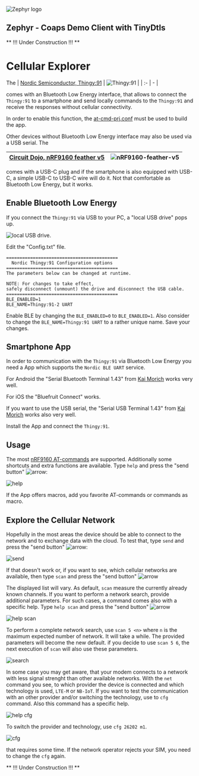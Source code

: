 ![Zephyr logo](https://github.com/zephyrproject-rtos/zephyr/raw/main/doc/_static/images/kite.png)

## Zephyr - Coaps Demo Client with TinyDtls

** !!! Under Construction !!! **

# Cellular Explorer

The 
| [Nordic Semiconductor, Thingy:91](https://www.nordicsemi.com/Products/Development-hardware/Nordic-Thingy-91) | ![Thingy:91](./thingy91.jpg) |
| :- | - |

comes with an Bluetooth Low Energy interface, that allows to connect the `Thingy:91` to a smartphone and send locally commands to the `Thingy:91` and receive the responses without cellular connectivity.

In order to enable this function, the [at-cmd-prj.conf](../at-cmd-prj.conf) must be used to build the app.

Other devices without Bluetooth Low Energy interface may also be used via a USB serial. The

| [Circuit Dojo, nRF9160 feather v5](https://www.jaredwolff.com/store/nrf9160-feather/) | ![nRF9160-feather-v5](https://docs.jaredwolff.com/img/nrf9160-feather-v4-nobg.jpg) |
| :- | - |

comes with a USB-C plug and if the smartphone is also equipped with USB-C, a simple USB-C to USB-C wire will do it. Not that comfortable as  Bluetooth Low Energy, but it works.

## Enable Bluetooth Low Energy

If you connect the `Thingy:91` via USB to your PC, a "local USB drive" pops up.

![local USB drive](./local_usb_drive.png).

Edit the "Config.txt" file.

```
==========================================
  Nordic Thingy:91 Configuration options
==========================================
The parameters below can be changed at runtime.

NOTE: For changes to take effect,
safely disconnect (unmount) the drive and disconnect the USB cable.
==========================================
BLE_ENABLED=1
BLE_NAME=Thingy:91-2 UART
```

Enable BLE by changing the `BLE_ENABLED=0` to `BLE_ENABLED=1`. Also consider to change the `BLE_NAME=Thingy:91 UART` to a rather unique name. Save your changes.

## Smartphone App

In order to communication with the `Thingy:91` via Bluetooth Low Energy you need a App which supports the `Nordic BLE UART` service.

For Android the "Serial Bluetooth Terminal 1.43" from [Kai Morich](http://www.kai-morich.de/android) works very well.

For iOS the "Bluefruit Connect" works.

If you want to use the USB serial, the "Serial USB Terminal 1.43" from [Kai Morich](http://www.kai-morich.de/android) works also very well.

Install the App and connect the `Thingy:91`.

## Usage

The most [nRF9160 AT-commands](https://infocenter.nordicsemi.com/pdf/nrf9160_at_commands_v2.3.pdf) are supported. Additionally some shortcuts and extra functions are available. Type `help` and press the "send button" ![arrow](./serial_bluetooth_terminal_send_small.jpg):

![help](./serial_bluetooth_terminal_help.jpg)

If the App offers macros, add you favorite AT-commands or commands as macro.

## Explore the Cellular Network

Hopefully in the most areas the device should be able to connect to the network and to exchange data with the cloud. To test that, type `send` and press the "send button" ![arrow](./serial_bluetooth_terminal_send_small.jpg):

![send](./serial_bluetooth_terminal_send_scan.jpg)

If that doesn't work or, if you want to see, which cellular networks are available, then type `scan` and press the "send button" ![arrow](./serial_bluetooth_terminal_send_small.jpg)

The displayed list will vary. As default, `scan` measure the currently already known channels. If you want to perform a network search, provide additional parameters. For such cases, a command comes also with a specific help. Type `help scan` and press the "send button" ![arrow](./serial_bluetooth_terminal_send_small.jpg)

![help scan](./serial_bluetooth_terminal_help_scan.jpg)

To perform a complete network search, use `scan 5 <n>` where `n` is the maximum expected number of network. It will take a while. The provided parameters will become the new default. if you decide to use `scan 5 6`, the next execution of `scan` will also use these parameters.

![search](./serial_bluetooth_terminal_search.jpg)

In some case you may get aware, that your modem connects to a network with less signal strenght than other available networks. With the `net` command you see, to which provider the device is connected and which technology is used, `LTE-M` or `NB-IoT`. If you want to test the communication with an other provider and/or switching the technology, use to `cfg` command. Also this command has a specific help.

![help cfg](./serial_bluetooth_terminal_help_cfg.jpg)

To switch the provider and technology, use `cfg 26202 m1`.

![cfg](./serial_bluetooth_terminal_cfg.jpg)

that requires some time. If the network operator rejects your SIM, you need to change the `cfg` again.

** !!! Under Construction !!! **
